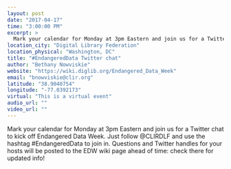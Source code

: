 ```yaml
---
layout: post
date: "2017-04-17"
time: "3:00:00 PM"
excerpt: >
  Mark your calendar for Monday at 3pm Eastern and join us for a Twitter chat to kick off Endangered Data Week. Just follow @CLIRDLF and use ...
location_city: "Digital Library Federation"
location_physical: "Washington, DC"
title: "#EndangeredData Twitter chat"
author: "Bethany Nowviskie"
website: "https://wiki.diglib.org/Endangered_Data_Week"
email: "bnowviskie@clir.org"
latitude: "38.9040754"
longitude: "-77.0392173"
virtual: "This is a virtual event"
audio_url: ""
video_url: ""
---
```


Mark your calendar for Monday at 3pm Eastern and join us for a Twitter chat to kick off Endangered Data Week. Just follow @CLIRDLF and use the hashtag #EndangeredData to join in. Questions and Twitter handles for your hosts will be posted to the EDW wiki page ahead of time: check there for updated info!
